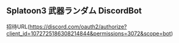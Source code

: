 ## Splatoon3 武器ランダム DiscordBot

招待URL(https://discord.com/oauth2/authorize?client_id=1072725186308214844&permissions=3072&scope=bot)